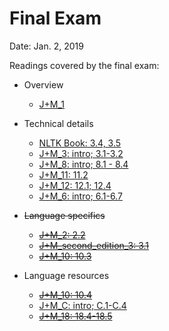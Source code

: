 # Final Exam

Date: Jan. 2, 2019

Readings covered by the final exam:
+ Overview
  + [J+M_1](../readings/1/J+M_1.pdf)

+ Technical details
  + [NLTK Book: 3.4, 3.5](https://www.nltk.org/book/ch03.html)
  + [J+M_3: intro; 3.1-3.2](../readings/4/J+M_3.pdf)
  + [J+M_8: intro; 8.1 - 8.4](../readings/5/J+M_8.pdf)
  + [J+M_11: 11.2](../readings/6/J+M_11.pdf)
  + [J+M_12: 12.1; 12.4](../readings/7/J+M_12.pdf)
  + [J+M_6: intro; 6.1-6.7](../readings/9/J+M_6.pdf)

+ <strike>Language specifics</strike>
  + <strike>[J+M_2: 2.2](../readings/2/J+M_2.pdf)</strike>
  + <strike>[J+M_second_edition_3: 3.1](../readings/2/J+M_second_edition_3.pdf)</strike>
  + <strike>[J+M_10: 10.3](../readings/6/J+M_10.pdf)</strike>

+ Language resources
  + <strike>[J+M_10: 10.4](../readings/6/J+M_10.pdf)</strike>
  + [J+M_C: intro; C.1-C.4](../readings/10/J+M_C.pdf)
  + <strike>[J+M_18: 18.4-18.5](../readings/13/J+M_18.pdf)</strike>

